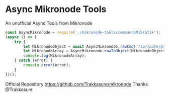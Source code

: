 # Async Mikronode Tools

An unofficial Async Tools from Mikronode

```javascript
const AsyncMikronode = require('./mikronode-tools/commandsMikrotik');
(async () => {
    try {
        let MikronodeObject = await AsyncMikronode.rawCmd('/ip/route/print');
        let MikronodeArray = AsyncMikronode.rawToObject(MikronodeObject)
        console.log(MikronodeArray);
    } catch (error) {
        console.error(error);
    }
})();
```


Official Repository
https://github.com/Trakkasure/mikronode
Thanks @Trakkasure
